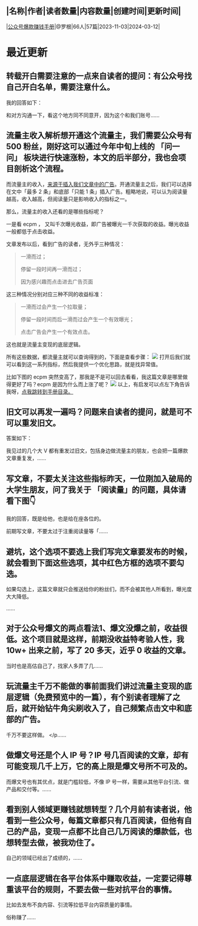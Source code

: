 |名称|作者|读者数量|内容数量|创建时间|更新时间|
---
|[公众号爆款赚钱手册](https://xiaobot.net/p/logan1876?refer=0b133df9-27dc-423b-8101-639049001c13)|@罗根|66人|57篇|2023-11-03|2024-03-12|

# 最近更新
## 转载开白需要注意的一点来自读者的提问：有公众号找自己开白名单，需要注意什么。

我的回答如下：


和对方沟通一下，看这个地方同不同意开，因为这个和我们账号......
## 流量主收入解析想开通这个流量主，我们需要公众号有 500 粉丝，刚好这可以通过今年中旬上线的 「问一问」 板块进行快速涨粉，本文的后半部分，我也会项目剖析这个流程。

而流量主的收入，<u>来源于插入我们文章中的广告</u>。开通流量主之后，我们可以选择在文中「最多 2 条」和底部「只能 1 条」插入广告。粗略地说，可以认为阅读量越高，收入越高，但阅读量只是影响收入的指标之一。

那么，流量主的收入还看的是哪些指标呢？

一是看 ecpm ， 又叫千次曝光收益，即广告被曝光一千次获取的收益。曝光收益一般都低于点击收益。

文章发布以后，看到广告的读者，无外乎三种情况：
<blockquote>一滑而过；

停留一段时间再一滑而过；

因为感兴趣而点击进去广告页面
</blockquote>
这三种情况分别对应三种不同的收益标准：
<blockquote>一滑而过会产生一个拉取量；

停留一段时间而后一滑而过会产生一个有效曝光；

点击广告会产生一个有效点击。
</blockquote>
这也就是流量主变现的底层逻辑。

所有这些数据，都流量主就可以查询得到的，下面是查看步骤：
<img src="https://static.xiaobot.net/file/2024-03-06/212900/c424c7f75b4ab9b14cb19a72ccaa57f5.png">
打开后我们就可以看到这一系列指标，然后我提供一个优化思路，就是找异常值。

比如下图的 ecpm 突然变高了，那我是不是可以回去看看，我这篇文章是哪里做得更好了吗？ecpm 是因为什么而上涨了呢？
<img src="https://static.xiaobot.net/file/2024-03-06/212900/3e82fd459479eb6289fc33068d07680b.png">
以上，有启发可以点左下角告诉我呀，<a target="_blank" rel="noopener noreferrer nofollow" href="https://xiaobot.net/post/65a6a66b-a980-4e16-a660-10f42ee261f7">点我跳转到手册目录。</a>


## 旧文可以再发一遍吗？问题来自读者的提问，就是可不可以重发旧文。

答案如下：

我见过的几个大 V 都有重发过旧文，包括身边做流量主的朋友，也会把一篇爆款文章重复发，......
## 写文章，不要太关注这些指标昨天，一位刚加入破局的大学生朋友，问了我关于 「阅读量」的问题，具体请看下图👇
我的回答，既是给他，也是给在座各位的。

前期写文章，不要太过于注重阅读量等「......
## 避坑，这个选项不要选上我们写完文章要发布的时候，就会看到下面这些选项，其中红色方框的选项不要勾选。
如果勾选上，这篇文章就只会推送给你的粉丝们，而不会被其他人所看到，曝光度大大降低。

......
## 对于公众号爆文的两点看法1、爆文没爆之前，收益很低。这个项目就是这样，前期没收益特考验人性，我 10w+ 出来之前，写了 20 多天，近乎 0 收益的文章。

当时也是高估自己了，找家人多弄了几......
## 玩流量主千万不能做的事前面我们讲过流量主变现的底层逻辑（免费预览中的一篇），有个别读者理解了之后，就开始钻牛角尖刷收入了，自己频繁点击文中和底部的广告。

千万不要这样做。
</p......
## 做爆文号还是个人 IP 号？IP 号几百阅读的文章，却有可能变现几千上万，它的高上限是爆文号所不可及的。

而爆文号也有其优点，就是门槛较低，不像 IP 号一样，需要从其他平台引流、做产品和交付等。......
## 看到别人领域更赚钱就想转型？几个月前有读者说，他看到一些公众号，每篇文章都只有几百阅读，但他有自己的产品，变现一点都不比自己几万阅读的爆款低，也想转型去做，被我劝住了。

自己的领域已经出了成绩的，......
## 一点底层逻辑在各平台体系中赚取收益，一定要记得尊重该平台的规则，不要去做一些对抗平台的事情。

比如去发布不良内容、引流等拉低平台内容质量的事情。

俗称赚了......

